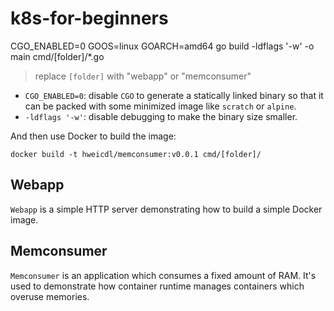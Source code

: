 # k8s-for-beginners

CGO_ENABLED=0 GOOS=linux GOARCH=amd64 go build -ldflags '-w' -o main cmd/[folder]/*.go

> replace `[folder]` with "webapp" or "memconsumer"

- `CGO_ENABLED=0`: disable `CGO` to generate a statically linked binary so that it can be packed with some minimized image like `scratch` or `alpine`.
- `-ldflags '-w'`: disable debugging to make the binary size smaller.

And then use Docker to build the image:

```
docker build -t hweicdl/memconsumer:v0.0.1 cmd/[folder]/
```

## Webapp

`Webapp` is a simple HTTP server demonstrating how to build a simple Docker image.

## Memconsumer

`Memconsumer` is an application which consumes a fixed amount of RAM. It's used to demonstrate how container runtime manages containers which overuse memories.